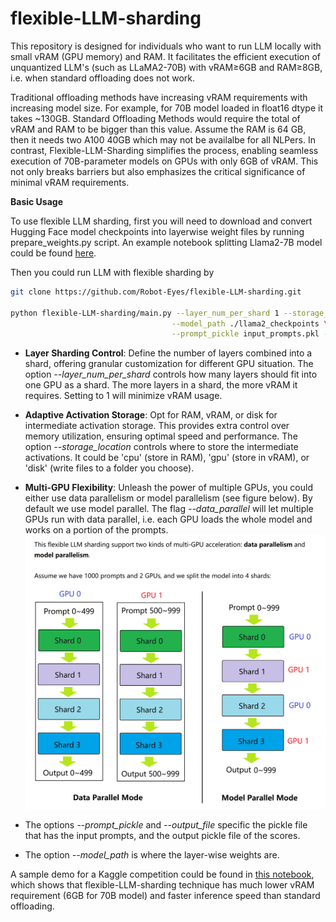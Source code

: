 # flexible-LLM-sharding
This repository is designed for individuals who want to run LLM locally with small vRAM (GPU memory) and RAM. It facilitates the efficient execution of unquantized LLM's (such as LLaMA2-70B) with vRAM&ge;6GB and RAM&ge;8GB, i.e. when standard offloading does not work.

Traditional offloading methods have increasing vRAM requirements with increasing model size. For example, for 70B model loaded in float16 dtype it takes ~130GB. Standard Offloading Methods would require the total of vRAM and RAM to be bigger than this value. Assume the RAM is 64 GB, then it needs two A100 40GB which may not be availalbe for all NLPers. In contrast, Flexible-LLM-Sharding simplifies the process, enabling seamless execution of 70B-parameter models on GPUs with only 6GB of vRAM. This not only breaks barriers but also emphasizes the critical significance of minimal vRAM requirements.

**Basic Usage**

To use flexible LLM sharding, first you will need to download and convert Hugging Face model checkpoints into layerwise weight files by running prepare_weights.py script. An example notebook splitting Llama2-7B model could be found [here](https://www.kaggle.com/code/junxhuang/split-llama2-7b-weights).

Then you could run LLM with flexible sharding by
```bash
git clone https://github.com/Robot-Eyes/flexible-LLM-sharding.git

python flexible-LLM-sharding/main.py --layer_num_per_shard 1 --storage_location cpu --num_batch 1 \
                                    --model_path ./llama2_checkpoints \
                                    --prompt_pickle input_prompts.pkl --output_file output_score.pkl

```

* **Layer Sharding Control**: Define the number of layers combined into a shard, offering granular customization for different GPU situation. The option _--layer_num_per_shard_ controls how many layers should fit into one GPU as a shard. The more layers in a shard, the more vRAM it requires. Setting to 1 will minimize vRAM usage.

* **Adaptive Activation Storage**: Opt for RAM, vRAM, or disk for intermediate activation storage. This provides extra control over memory utilization, ensuring optimal speed and performance. The option _--storage_location_ controls where to store the intermediate activations. It could be 'cpu' (store in RAM), 'gpu' (store in vRAM), or 'disk' (write files to a folder you choose).
  
* **Multi-GPU Flexibility**: Unleash the power of multiple GPUs, you could either use data parallelism or model parallelism (see figure below). By default we use model parallel. The flag _--data_parallel_ will let multiple GPUs run with data parallel, i.e. each GPU loads the whole model and works on a portion of the prompts.
  ![Example of two multi-GPU parallelism modes](multigpu_flexibility.png)

* The options _--prompt_pickle_ and _--output_file_ specific the pickle file that has the input prompts, and the output pickle file of the scores.

* The option _--model_path_ is where the layer-wise weights are.

A sample demo for a Kaggle competition could be found in [this notebook](https://www.kaggle.com/junxhuang/running-llm-with-flexible-sharding-technique), which shows that flexible-LLM-sharding technique has much lower vRAM requirement (6GB for 70B model) and faster inference speed than standard offloading.
